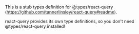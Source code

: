 This is a stub types definition for @types/react-query (https://github.com/tannerlinsley/react-query#readme).

react-query provides its own type definitions, so you don't need @types/react-query installed!